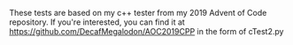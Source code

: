 These tests are based on my c++ tester from my 2019 Advent of Code repository.
If you're interested, you can find it at https://github.com/DecafMegalodon/AOC2019CPP in the form of cTest2.py